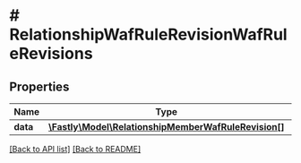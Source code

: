 # # RelationshipWafRuleRevisionWafRuleRevisions

## Properties

Name | Type | Description | Notes
------------ | ------------- | ------------- | -------------
**data** | [**\Fastly\Model\RelationshipMemberWafRuleRevision[]**](RelationshipMemberWafRuleRevision.md) |  | [optional] 


[[Back to API list]](../../README.md#endpoints) [[Back to README]](../../README.md)
